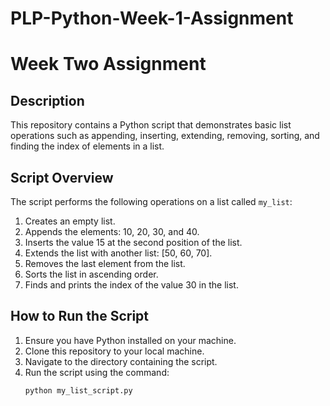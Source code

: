 # PLP-Python-Week-1-Assignment
# Week Two Assignment

## Description
This repository contains a Python script that demonstrates basic list operations such as appending, inserting, extending, removing, sorting, and finding the index of elements in a list.

## Script Overview
The script performs the following operations on a list called `my_list`:

1. Creates an empty list.
2. Appends the elements: 10, 20, 30, and 40.
3. Inserts the value 15 at the second position of the list.
4. Extends the list with another list: [50, 60, 70].
5. Removes the last element from the list.
6. Sorts the list in ascending order.
7. Finds and prints the index of the value 30 in the list.

## How to Run the Script
1. Ensure you have Python installed on your machine.
2. Clone this repository to your local machine.
3. Navigate to the directory containing the script.
4. Run the script using the command:
   ```bash
   python my_list_script.py
